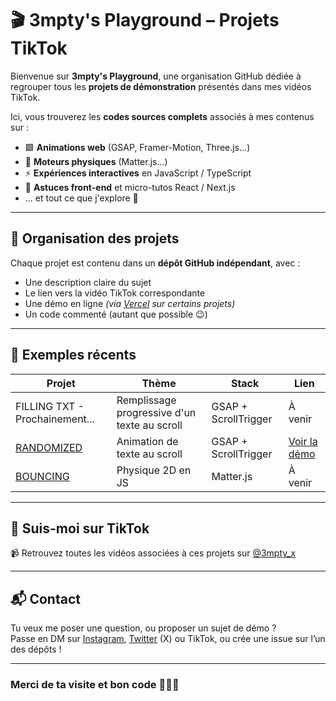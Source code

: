 # 🎬 3mpty's Playground – Projets TikTok

Bienvenue sur **3mpty's Playground**, une organisation GitHub dédiée à regrouper tous les **projets de démonstration** présentés dans mes vidéos TikTok.

Ici, vous trouverez les **codes sources complets** associés à mes contenus sur :

- 🟩 **Animations web** (GSAP, Framer-Motion, Three.js…)
- 🧲 **Moteurs physiques** (Matter.js…)
- ⚡ **Expériences interactives** en JavaScript / TypeScript
- 🔧 **Astuces front-end** et micro-tutos React / Next.js
- ... et tout ce que j'explore 🧪

---

## 📁 Organisation des projets

Chaque projet est contenu dans un **dépôt GitHub indépendant**, avec :

- Une description claire du sujet
- Le lien vers la vidéo TikTok correspondante
- Une démo en ligne *(via [Vercel](https://vercel.com/) sur certains projets)*
- Un code commenté (autant que possible 😉)

---

## 🚀 Exemples récents

| Projet | Thème | Stack | Lien |
| --- | --- | --- | --- |
| FILLING TXT - Prochainement... | Remplissage progressive d'un texte au scroll | GSAP + ScrollTrigger | À venir |
| [RANDOMIZED](https://github.com/3mpty-s-playground/randomized.git) | Animation de texte au scroll | GSAP + ScrollTrigger | [Voir la démo](https://randomized-sable.vercel.app/) |
| [BOUNCING](https://github.com/3mpty-s-playground/bouncing.git) | Physique 2D en JS | Matter.js | À venir |

---

## 📲 Suis-moi sur TikTok

📹 Retrouvez toutes les vidéos associées à ces projets sur [@3mpty_x](https://www.tiktok.com/@3mpty_x)

---

## 📬 Contact

Tu veux me poser une question, ou proposer un sujet de démo ?  
Passe en DM sur [Instagram](https://instagram.com/3mpty.dev), [Twitter](https://x.com/just_3mpty) (X) ou TikTok, ou crée une issue sur l’un des dépôts !

---

### Merci de ta visite et **bon code** 👨‍💻✨
